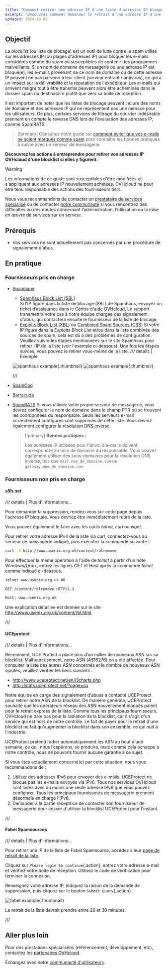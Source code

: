 ```yaml
---
title: "Comment retirer une adresse IP d'une liste d'adresses IP bloquées"
excerpt: "Découvrez comment demander le retrait d'une adresse IP d'une blocklist si vos services sont impactés par des fournisseurs d'antispam"
updated: 2024-10-08
---
```


## Objectif

La *blocklist* (ou liste de blocage) est un outil de lutte contre le spam utilisé sur les adresses IP (ou plages d'adresses IP) pour bloquer les e-mails considérés comme du spam ou susceptibles de contenir des programmes malveillants. Si un nom de domaine de messagerie ou une adresse IP est bloqué(e), les e-mails provenant de ce nom de domaine ou de cette adresse IP peuvent ne pas parvenir à leur client (serveur entrant / antivirus), ce qui a un impact sur la délivrabilité et la réputation de l'expéditeur. Les e-mails qui arrivent malgré tout à être transmis peuvent alors être acheminés dans le dossier spam du destinataire plutôt que vers sa boîte de réception.

Il est important de noter que les listes de blocage peuvent inclure des noms de domaine et des adresses IP qui ne représentent pas une menace pour les utilisateurs. De plus, certains services de filtrage du courrier indésirable prennent en compte le reverse DNS lors de l'évaluation des adresses IP, comme SpamRATS.

> [!primary]
> Consultez notre guide sur [comment éviter que vos e-mails ne soient marqués comme spam](/pages/bare_metal_cloud/dedicated_servers/mail_sending_optimization) pour connaître les bonnes pratiques à suivre avec un serveur de messagerie.
>

**Découvrez les actions à entreprendre pour retirer vos adresses IP OVHcloud d'une blocklist si elles y figurent.**

> [!warning]
> Les informations de ce guide sont susceptibles d'être modifiées et s'appliquent aux adresses IP nouvellement achetées. OVHcloud ne peut être tenu responsable des actions des fournisseurs tiers.
>
> Nous vous recommandons de contacter un [prestataire de services spécialisé](/links/partner) ou de contacter [notre communauté](/links/community) si vous rencontrez des difficultés ou des doutes concernant l’administration, l’utilisation ou la mise en œuvre de services sur un serveur.
>

## Prérequis

- Vos services ne sont actuellement pas concernés par une procédure de signalement d'abus.

## En pratique

### Fournisseurs pris en charge

- [Spamhaus](https://check.spamhaus.org/)
    - [Spamhaus Block List (SBL)](https://www.spamhaus.org/blocklists/spamhaus-blocklist/)  
    Si l’IP figure dans la liste de blocage (SBL) de Spamhaus, envoyez un ticket d’assistance dans le [Centre d'aide OVHcloud](https://help.ovhcloud.com/csm?id=csm_get_help). Le support transmettra votre cas à notre équipe chargée des signalement d'abus, qui contactera ensuite le fournisseur de la liste de blocage.
    - [Exploits Block List (XBL)](https://www.spamhaus.org/blocklists/exploits-blocklist/) ou [Combined Spam Sources (CSS)](https://www.spamhaus.org/blocklists/mixed-spam-sources/)
    Si votre IP figure dans la *Exploits Block List* et/ou dans la liste combinée des sources de spam, cela est dû à des problèmes de configuration. Veuillez suivre les étapes mentionnées sur le site Spamhaus pour retirer l'IP de la liste (voir l'exemple ci-dessous). Une fois les étapes suivies, vous pouvez le retirer vous-même de la liste.
    /// details | Exemple

    ![spamhaus example](images/blocklist1.png){.thumbnail}
    ![spamhaus example](images/blocklist2.png){.thumbnail}

    ///

- [SpamCop](https://www.spamcop.net/bl.shtml)

- [Barracuda](https://check.spamhaus.org/)

- [SpamRATS](https://spamrats.com/lookup.php)
    Si vous utilisez votre propre serveur de messagerie, vous devrez configurer le nom de domaine dans le champ PTR où se trouvent les coordonnées du responsable. Seuls les serveurs e-mail correctement configurés sont supprimés de cette liste.
    Vous devrez également [configurer la résolution DNS inverse](/pages/bare_metal_cloud/virtual_private_servers/configuring-reverse-dns).
    > [!primary]
    > **Bonnes pratiques :**
    > 
    > Les adresses IP utilisées pour l'envoi d'e-mails doivent correspondre au nom de domaine du responsable. Vous pouvez également utiliser des sous-domaines pour la résolution DNS inverse, tels que `mail.nom_de_domaine.com` ou `gateway.nom_de_domaine.com`.

### Fournisseurs non pris en charge

#### s5h.net

/// details | Plus d'informations...

Pour demander la suppression, rendez-vous sur cette page depuis l'adresse IP bloquée. Vous devriez être immédiatement retiré de la liste.

Vous pouvez également le faire avec les outils *telnet*, *curl* ou *wget*.

Pour retirer votre adresse IPv4 de la liste via *curl*, connectez-vous au serveur de messagerie indiqué, puis exécutez la commande suivante :

```bash
curl -4 http://www.usenix.org.uk/content/rblremove
```

Pour effectuer la même opération à l'aide de *telnet* à partir d'un hôte Windows/Linux, entrez les lignes *GET* et *Host* après la commande *telnet* comme indiqué ci-dessous.

```bash
telnet www.usenix.org.uk 80
```

```bash
GET /content/rblremove HTTP/1.1
```

```bash
Host: www.usenix.org.uk
```

Une explication détaillée est donnée sur le site <http://www.usenix.org.uk/content/rbl.html>.

///

#### UCEprotect

/// details | Plus d'informations...

Récemment, UCE Protect a placé plus d’un millier de nouveaux ASN sur sa blocklist. Malheureusement, notre ASN (AS16276) en a été affectée. Pour consulter la liste des autres ASN concernés et le nombre de nouveaux ASN ajoutés, veuillez vérifier les liens suivants :

- http://www.uceprotect.net/en/l3charts.php
- http://stats.uceprotect.net/?page=su

Notre équipe en carge des signalement d'abuss a contacté UCEProtect pour retirer notre ASN de la blocklist. De manière générale, UCEProtect souhaite que les opérateurs réseau des ASN nouvellement bloqués paient pour le retrait express de la liste. Comme tous les principaux fournisseurs, OVHcloud ne paie pas pour la radiation de la blocklist, car il s'agit d'un service qui est hors de notre contrôle. Le fait de payer pour le retrait d'une blocklist ne fait qu'augmenter la blocklist dans son ensemble, ce qui nuit à l'industrie.

UCEProtect prétend radier automatiquement les ASN au bout d’une semaine, ce qui, nous l’espérons, se produira, mais comme cela échappe à notre contrôle, nous ne pouvons fournir aucune garantie à ce sujet.

Si vous êtes actuellement concerné(e) par cette situation, nous vous recommandons de :

1. Utiliser des adresses IPv6 pour envoyer des e-mails. UCEProtect ne bloque pas les e-mails envoyés via IPv6. Tous nos services OVHcloud sont livrés avec au moins une seule adresse IPv6 que vous pouvez configurer. Tous les principaux fournisseurs de messagerie prennent désormais en charge l'IPv6.
2. Demander à la partie réceptrice de contacter son fournisseur de messagerie pour cesser d'utiliser la blocklist UCEProtect pour l'instant.

///

#### Fabel Spamsources

/// details | Plus d'informations...

Pour retirer une IP de la liste de Fabel Spamsource, accédez à leur [page de retrait de la liste](https://www.spamsources.fabel.dk/delist).

Cliquez sur `Please login to continue`{.action}, entrez votre adresse e-mail et vérifiez votre boîte de réception. Utilisez le code de vérification pour terminer la connexion.

Renseignez votre adresse IP, indiquez la raison de la demande de suppression, puis cliquez sur le bouton `Submit Query`{.action}.

![fabel example](images/blocklist3.png){.thumbnail}

Le retrait de la liste devrait prendre entre 20 et 30 minutes.

///

## Aller plus loin

Pour des prestations spécialisées (référencement, développement, etc), contactez les [partenaires OVHcloud](/links/partner).

Échangez avec notre [communauté d'utilisateurs](/links/community).
